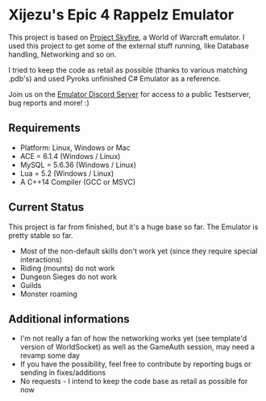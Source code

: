 # Xijezu's Epic 4 Rappelz Emulator


This project is based on [Project Skyfire](https://github.com/ProjectSkyfire/SkyFire.548), a World of Warcraft emulator. I used this project to get some of the external stuff running, like Database handling, Networking and so on.

  I tried to keep the code as retail as possible (thanks to various matching .pdb's) and used Pyroks unfinished C# Emulator as a reference.
  
  Join us on the [Emulator Discord Server](https://discord.gg/CBGVkdU) for access to a public Testserver, bug reports and more! :) 
  
## Requirements
* Platform: Linux, Windows or Mac
* ACE = 6.1.4 (Windows / Linux)
* MySQL = 5.6.36 (Windows / Linux)
* Lua = 5.2 (Windows / Linux)
* A C++14 Compiler (GCC or MSVC)

## Current Status
This project is far from finished, but it's a huge base so far. The Emulator is pretty stable so far.
* Most of the non-default skills don't work yet (since they require special interactions)
* Riding (mounts) do not work
* Dungeon Sieges do not work
* Guilds
* Monster roaming

## Additional informations
* I'm not really a fan of how the networking works yet (see template'd version of WorldSocket) as well as the GameAuth session, may need a revamp some day
* If you have the possibility, feel free to contribute by reporting bugs or sending in fixes/additions
* No requests - I intend to keep the code base as retail as possible for now
 